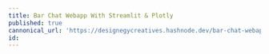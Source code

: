 ```yaml
---
title: Bar Chat Webapp With Streamlit & Plotly
published: true
cannonical_url: 'https://designegycreatives.hashnode.dev/bar-chat-webapp-with-streamlit-and-plotly'
id: 
---
```

